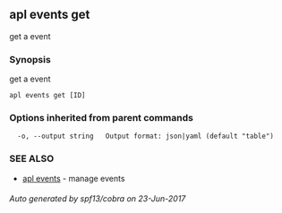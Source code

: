 ## apl events get

get a event

### Synopsis


get a event

```
apl events get [ID]
```

### Options inherited from parent commands

```
  -o, --output string   Output format: json|yaml (default "table")
```

### SEE ALSO
* [apl events](apl_events.md)	 - manage events

###### Auto generated by spf13/cobra on 23-Jun-2017
